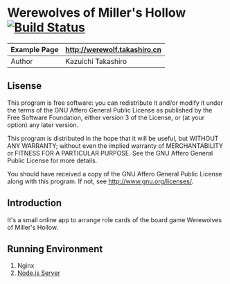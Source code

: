 Werewolves of Miller's Hollow [![Build Status](https://travis-ci.org/takashiro/asmodee-werewolf.svg?branch=master)](https://travis-ci.org/takashiro/asmodee-werewolf)
==========

| Example Page |    http://werewolf.takashiro.cn       |
|--------------|---------------------------------------|
| Author       |           Kazuichi Takashiro          |


Lisense
-------
This program is free software: you can redistribute it and/or modify
it under the terms of the GNU Affero General Public License as
published by the Free Software Foundation, either version 3 of the
License, or (at your option) any later version.

This program is distributed in the hope that it will be useful,
but WITHOUT ANY WARRANTY; without even the implied warranty of
MERCHANTABILITY or FITNESS FOR A PARTICULAR PURPOSE.  See the
GNU Affero General Public License for more details.

You should have received a copy of the GNU Affero General Public License
along with this program. If not, see <http://www.gnu.org/licenses/>.

Introduction
------------

It's a small online app to arrange role cards of the board game Werewolves of Miller's Hollow.

Running Environment
-------------------
1. Nginx
2. [Node.js Server](https://github.com/takashiro/asmodee-werewolf-server)
